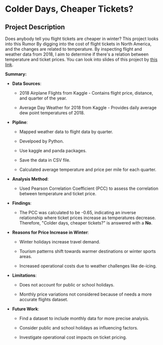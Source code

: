 # Colder Days, Cheaper Tickets?

## Project Description

Does anybody tell you flight tickets are cheaper in winter? This project looks into this Rumor By digging into the cost of flight tickets in North America, and the changes are related to temperature. By inspecting flight and weather data from 2018, I aim to determine if there's a relation between temperature and ticket prices. You can look into slides of this project by [this link](https://behroozbc.github.io/made-project/).


**Summary:**

- **Data Sources**: 

  - 2018 Airplane Flights from Kaggle - Contains flight price, distance, and quarter of the year.

  - Average Day Weather for 2018 from Kaggle - Provides daily average dew point temperatures of 2018.

- **Pipline**: 

	- Mapped weather data to flight data by quarter.

	- Develpoed by Python.

	- Use kaggle and panda packages.

	- Save the data in CSV file.

	- Calculated average temperature and price per mile for each quarter.

- **Analysis Method**: 

  - Used Pearson Correlation Coefficient (PCC) to assess the correlation between temperature and ticket price.

- **Findings**: 

  - The PCC was calculated to be -0.65, indicating an inverse relationship where ticket prices increase as temperatures decrease. Therefore, "Colder days, cheaper tickets?" is answered with a **No**.

- **Reasons for Price Increase in Winter**: 

  - Winter holidays increase travel demand.

  - Tourism patterns shift towards warmer destinations or winter sports areas.

  - Increased operational costs due to weather challenges like de-icing.



- **Limitations**: 

  - Does not account for public or school holidays.

  - Monthly price variations not considered because of needs a more accurate flights dataset.



- **Future Work**: 

  - Find a dataset to include monthly data for more precise analysis.

  - Consider public and school holidays as influencing factors.

  - Investigate operational cost impacts on ticket pricing.
